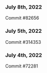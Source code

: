 ### July 8th, 2022

Commit #82656

### July 5th, 2022

Commit #314353


### July 4th, 2022

Commit #72281
